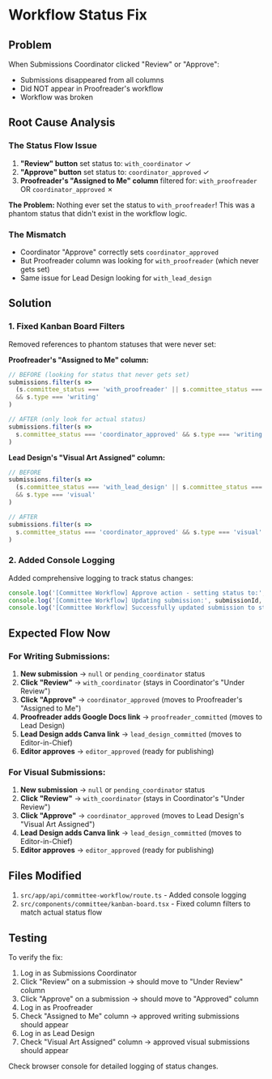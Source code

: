 # Workflow Status Fix

## Problem
When Submissions Coordinator clicked "Review" or "Approve":
- Submissions disappeared from all columns
- Did NOT appear in Proofreader's workflow
- Workflow was broken

## Root Cause Analysis

### The Status Flow Issue
1. **"Review" button** set status to: `with_coordinator` ✓
2. **"Approve" button** set status to: `coordinator_approved` ✓
3. **Proofreader's "Assigned to Me" column** filtered for: `with_proofreader` OR `coordinator_approved` ✗

**The Problem:** Nothing ever set the status to `with_proofreader`! This was a phantom status that didn't exist in the workflow logic.

### The Mismatch
- Coordinator "Approve" correctly sets `coordinator_approved`
- But Proofreader column was looking for `with_proofreader` (which never gets set)
- Same issue for Lead Design looking for `with_lead_design`

## Solution

### 1. Fixed Kanban Board Filters
Removed references to phantom statuses that were never set:

**Proofreader's "Assigned to Me" column:**
```typescript
// BEFORE (looking for status that never gets set)
submissions.filter(s => 
  (s.committee_status === 'with_proofreader' || s.committee_status === 'coordinator_approved') 
  && s.type === 'writing'
)

// AFTER (only look for actual status)
submissions.filter(s => 
  s.committee_status === 'coordinator_approved' && s.type === 'writing'
)
```

**Lead Design's "Visual Art Assigned" column:**
```typescript
// BEFORE
submissions.filter(s => 
  (s.committee_status === 'with_lead_design' || s.committee_status === 'coordinator_approved') 
  && s.type === 'visual'
)

// AFTER
submissions.filter(s => 
  s.committee_status === 'coordinator_approved' && s.type === 'visual'
)
```

### 2. Added Console Logging
Added comprehensive logging to track status changes:

```typescript
console.log('[Committee Workflow] Approve action - setting status to:', newStatus, 'for submission type:', submission.type);
console.log('[Committee Workflow] Updating submission:', submissionId, 'with payload:', updatePayload);
console.log('[Committee Workflow] Successfully updated submission to status:', newStatus);
```

## Expected Flow Now

### For Writing Submissions:
1. **New submission** → `null` or `pending_coordinator` status
2. **Click "Review"** → `with_coordinator` (stays in Coordinator's "Under Review")
3. **Click "Approve"** → `coordinator_approved` (moves to Proofreader's "Assigned to Me")
4. **Proofreader adds Google Docs link** → `proofreader_committed` (moves to Lead Design)
5. **Lead Design adds Canva link** → `lead_design_committed` (moves to Editor-in-Chief)
6. **Editor approves** → `editor_approved` (ready for publishing)

### For Visual Submissions:
1. **New submission** → `null` or `pending_coordinator` status
2. **Click "Review"** → `with_coordinator` (stays in Coordinator's "Under Review")
3. **Click "Approve"** → `coordinator_approved` (moves to Lead Design's "Visual Art Assigned")
4. **Lead Design adds Canva link** → `lead_design_committed` (moves to Editor-in-Chief)
5. **Editor approves** → `editor_approved` (ready for publishing)

## Files Modified
1. `src/app/api/committee-workflow/route.ts` - Added console logging
2. `src/components/committee/kanban-board.tsx` - Fixed column filters to match actual status flow

## Testing
To verify the fix:
1. Log in as Submissions Coordinator
2. Click "Review" on a submission → should move to "Under Review" column
3. Click "Approve" on a submission → should move to "Approved" column
4. Log in as Proofreader
5. Check "Assigned to Me" column → approved writing submissions should appear
6. Log in as Lead Design
7. Check "Visual Art Assigned" column → approved visual submissions should appear

Check browser console for detailed logging of status changes.
